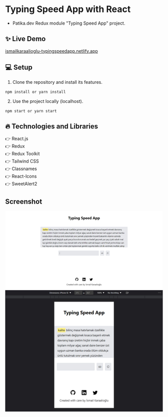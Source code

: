 # Typing Speed App with React

- Patika.dev Redux module "Typing Speed App" project.

## :sparkles: Live Demo

[ismailkaraalioglu-typingspeedapp.netlify.app](ismailkaraalioglu-typingspeedapp.netlify.app)

## :computer: Setup

1. Clone the repository and install its features.

```
npm install or yarn install
```

2. Use the project locally (localhost).

```
npm start or yarn start
```

## :fire: Technologies and Libraries

:point_right: React.js <br />
:point_right: Redux <br />
:point_right: Redux Toolkit <br />
:point_right: Tailwind CSS <br />
:point_right: Classnames <br />
:point_right: React-Icons <br />
:point_right: SweetAlert2 <br />

## Screenshot
![./src/img/screenshot1.jpg](./src/img/screenshot1.jpg)
![./src/img/screenshot2.jpg](./src/img/screenshot2.jpg)